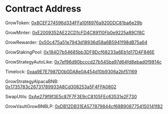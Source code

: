 # Contract Address

GrowToken: [0x8CEF274596d334FFa10f8976a920DDC81ba6e29b](https://bscscan.com/address/0x8CEF274596d334FFa10f8976a920DDC81ba6e29b#code)

GrowMinter: [0xE2009352AE22CD1cFD4C89110Fb0e9225a89Cf8C](https://bscscan.com/address/0xE2009352AE22CD1cFD4C89110Fb0e9225a89Cf8C#code)

GrowRewarder: [0x50c475a51e7943d18936d58a6B5941f98dB75a64](https://bscscan.com/address/0x50c475a51e7943d18936d58a6B5941f98dB75a64#code)

GrowStakingPool: [0x184D7b54685bb3DF8Dcf68233a6Eb1d17D4F846E](https://bscscan.com/address/0x184D7b54685bb3DF8Dcf68233a6Eb1d17D4F846E#code)

GrowStrategyAutoLike: [0x7ef96d90bcccd27b545ba97d64fd8ebad0f9814c](https://bscscan.com/address/0x7ef96d90bcccd27b545ba97d64fd8ebad0f9814c#code)

Timelock: [0xaa9E7E7987D0b0DA8e0A454d10b9306a2bf51169](https://bscscan.com/address/0xaa9E7E7987D0b0DA8e0A454d10b9306a2bf51169#code)

GrowStrategyAlpacaBNB: [0x1735783c26731789933A8Cd308253a5F4FFA0802](https://bscscan.com/address/0x1735783c26731789933A8Cd308253a5F4FFA0802#code)

SwapUtils: [0xAe279f9f3E5c87F7F3E9cC8105FEc63531e2F730](https://bscscan.com/address/0xAe279f9f3E5c87F7F3E9cC8105FEc63531e2F730#code)

GrowVaultGrowBNBLP: [0xDB12DB31EA577879844cf68B9087754150141f82](https://bscscan.com/address/0xDB12DB31EA577879844cf68B9087754150141f82#code)
